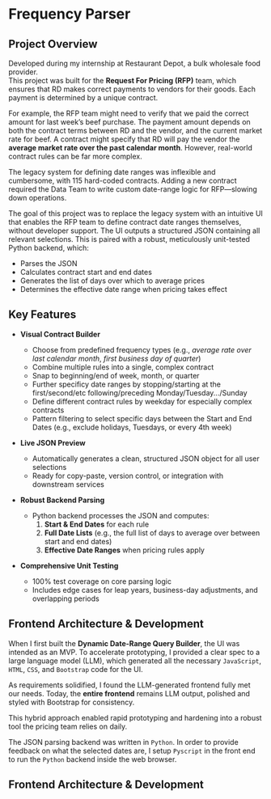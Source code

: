 # Frequency Parser


## Project Overview
Developed during my internship at Restaurant Depot, a bulk wholesale food provider.  
This project was built for the **Request For Pricing (RFP)** team, which ensures that RD makes correct payments to vendors for their goods. Each payment is determined by a unique contract.  

For example, the RFP team might need to verify that we paid the correct amount for last week’s beef purchase. The payment amount depends on both the contract terms between RD and the vendor, and the current market rate for beef. A contract might specify that RD will pay the vendor the **average market rate over the past calendar month**. However, real-world contract rules can be far more complex.  

The legacy system for defining date ranges was inflexible and cumbersome, with 115 hard-coded contracts. Adding a new contract required the Data Team to write custom date-range logic for RFP—slowing down operations.  

The goal of this project was to replace the legacy system with an intuitive UI that enables the RFP team to define contract date ranges themselves, without developer support. The UI outputs a structured JSON containing all relevant selections. This is paired with a robust, meticulously unit-tested Python backend, which:  
- Parses the JSON  
- Calculates contract start and end dates  
- Generates the list of days over which to average prices  
- Determines the effective date range when pricing takes effect

## Key Features

- **Visual Contract Builder**  
  - Choose from predefined frequency types (e.g., *average rate over last calendar month*, *first business day of quarter*)  
  - Combine multiple rules into a single, complex contract
  - Snap to beginning/end of week, month, or quarter
  - Further specificy date ranges by stopping/starting at the first/second/etc following/preceding Monday/Tuesday.../Sunday
  - Define different contract rules by weekday for especially complex contracts
  - Pattern filtering to select specific days between the Start and End Dates (e.g., exclude holidays, Tuesdays, or every 4th week)

- **Live JSON Preview**  
  - Automatically generates a clean, structured JSON object for all user selections  
  - Ready for copy-paste, version control, or integration with downstream services  

- **Robust Backend Parsing**  
  - Python backend processes the JSON and computes:  
    1. **Start & End Dates** for each rule  
    2. **Full Date Lists** (e.g., the full list of days to average over between start and end dates) 
    3. **Effective Date Ranges** when pricing rules apply  

- **Comprehensive Unit Testing**  
  - 100% test coverage on core parsing logic  
  - Includes edge cases for leap years, business-day adjustments, and overlapping periods  


## Frontend Architecture & Development

When I first built the **Dynamic Date-Range Query Builder**, the UI was intended as an MVP. To accelerate prototyping, I provided a clear spec to a large language model (LLM), which generated all the necessary `JavaScript`, `HTML`, `CSS`, and `Bootstrap` code for the UI.  

As requirements solidified, I found the LLM-generated frontend fully met our needs. Today, the **entire frontend** remains LLM output, polished and styled with Bootstrap for consistency.  


This hybrid approach enabled rapid prototyping and hardening into a robust tool the pricing team relies on daily.

The JSON parsing backend was written in `Python`. In order to provide feedback on what the selected dates are, I setup `Pyscript` in the front end to run the `Python` backend inside the web browser. 

## Frontend Architecture & Development

